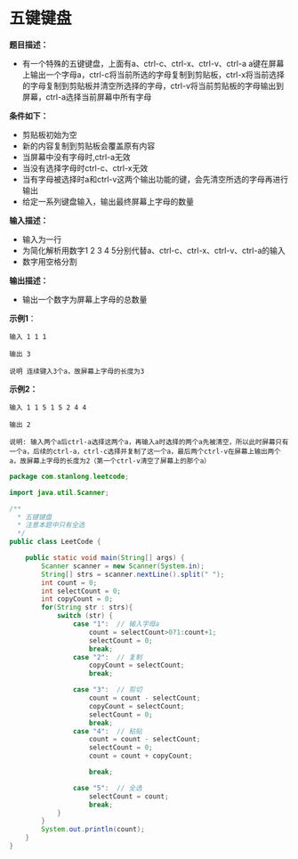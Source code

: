 # 五键键盘

**题目描述：**

- 有一个特殊的五键键盘，上面有a、ctrl-c、ctrl-x、ctrl-v、ctrl-a a键在屏幕上输出一个字母a，ctrl-c将当前所选的字母复制到剪贴板，ctrl-x将当前选择的字母复制到剪贴板并清空所选择的字母，ctrl-v将当前剪贴板的字母输出到屏幕，ctrl-a选择当前屏幕中所有字母

**条件如下：**

- 剪贴板初始为空
- 新的内容复制到剪贴板会覆盖原有内容
- 当屏幕中没有字母时,ctrl-a无效
- 当没有选择字母时ctrl-c、ctrl-x无效
- 当有字母被选择时a和ctrl-v这两个输出功能的键，会先清空所选的字母再进行输出
- 给定一系列键盘输入，输出最终屏幕上字母的数量

**输入描述：**

- 输入为一行
- 为简化解析用数字1 2 3 4 5分别代替a、ctrl-c、ctrl-x、ctrl-v、ctrl-a的输入
- 数字用空格分割

**输出描述：**

- 输出一个数字为屏幕上字母的总数量

**示例1**： 

```
输入 1 1 1

输出 3 

说明 连续键入3个a，故屏幕上字母的长度为3
```

**示例2：**

```
输入 1 1 5 1 5 2 4 4
 
输出 2 

说明: 输入两个a后ctrl-a选择这两个a，再输入a时选择的两个a先被清空，所以此时屏幕只有一个a，后续的ctrl-a，ctrl-c选择并复制了这一个a，最后两个ctrl-v在屏幕上输出两个a，故屏幕上字母的长度为2（第一个ctrl-v清空了屏幕上的那个a）
```

```java
package com.stanlong.leetcode;

import java.util.Scanner;

/**
  * 五键键盘
  * 注意本题中只有全选
  */
public class LeetCode {

    public static void main(String[] args) {
        Scanner scanner = new Scanner(System.in);
        String[] strs = scanner.nextLine().split(" ");
        int count = 0;
        int selectCount = 0;
        int copyCount = 0;
        for(String str : strs){
            switch (str) {
                case "1":  // 输入字母a
                    count = selectCount>0?1:count+1;
                    selectCount = 0;
                    break;
                case "2":  // 复制
                    copyCount = selectCount;
                    break;

                case "3":  // 剪切
                    count = count - selectCount;
                    copyCount = selectCount;
                    selectCount = 0;
                    break;
                case "4":  // 粘贴
                    count = count - selectCount;
                    selectCount = 0;
                    count = count + copyCount;

                    break;

                case "5":  // 全选
                    selectCount = count;
                    break;
            }
        }
        System.out.println(count);
    }
}
```

